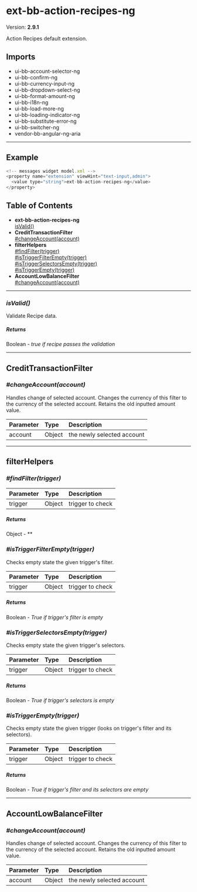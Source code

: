 # ext-bb-action-recipes-ng


Version: **2.9.1**

Action Recipes default extension.

## Imports

* ui-bb-account-selector-ng
* ui-bb-confirm-ng
* ui-bb-currency-input-ng
* ui-bb-dropdown-select-ng
* ui-bb-format-amount-ng
* ui-bb-i18n-ng
* ui-bb-load-more-ng
* ui-bb-loading-indicator-ng
* ui-bb-substitute-error-ng
* ui-bb-switcher-ng
* vendor-bb-angular-ng-aria

---

## Example

```javascript
<!-- messages widget model.xml -->
<property name="extension" viewHint="text-input,admin">
  <value type="string">ext-bb-action-recipes-ng</value>
</property>
```

## Table of Contents
- **ext-bb-action-recipes-ng**<br/>    <a href="#ext-bb-action-recipes-ngisValid">isValid()</a><br/>
- **CreditTransactionFilter**<br/>    <a href="#CreditTransactionFilter_changeAccount">#changeAccount(account)</a><br/>
- **filterHelpers**<br/>    <a href="#filterHelpers_findFilter">#findFilter(trigger)</a><br/>    <a href="#filterHelpers_isTriggerFilterEmpty">#isTriggerFilterEmpty(trigger)</a><br/>    <a href="#filterHelpers_isTriggerSelectorsEmpty">#isTriggerSelectorsEmpty(trigger)</a><br/>    <a href="#filterHelpers_isTriggerEmpty">#isTriggerEmpty(trigger)</a><br/>
- **AccountLowBalanceFilter**<br/>    <a href="#AccountLowBalanceFilter_changeAccount">#changeAccount(account)</a><br/>

---

### <a name="ext-bb-action-recipes-ngisValid"></a>*isValid()*

Validate Recipe data.

##### Returns

Boolean - *true if recipe passes the validation*

---

## CreditTransactionFilter


### <a name="CreditTransactionFilter_changeAccount"></a>*#changeAccount(account)*

Handles change of selected account. Changes the currency of this filter to
the currency of the selected account. Retains the old inputted amount value.

| Parameter | Type | Description |
| :-- | :-- | :-- |
| account | Object | the newly selected account |

---

## filterHelpers


### <a name="filterHelpers_findFilter"></a>*#findFilter(trigger)*


| Parameter | Type | Description |
| :-- | :-- | :-- |
| trigger | Object | trigger to check |

##### Returns

Object - **

### <a name="filterHelpers_isTriggerFilterEmpty"></a>*#isTriggerFilterEmpty(trigger)*

Checks empty state the given trigger's filter.

| Parameter | Type | Description |
| :-- | :-- | :-- |
| trigger | Object | trigger to check |

##### Returns

Boolean - *True if trigger's filter is empty*

### <a name="filterHelpers_isTriggerSelectorsEmpty"></a>*#isTriggerSelectorsEmpty(trigger)*

Checks empty state the given trigger's selectors.

| Parameter | Type | Description |
| :-- | :-- | :-- |
| trigger | Object | trigger to check |

##### Returns

Boolean - *True if trigger's selectors is empty*

### <a name="filterHelpers_isTriggerEmpty"></a>*#isTriggerEmpty(trigger)*

Checks empty state the given trigger (looks on trigger's filter and its selectors).

| Parameter | Type | Description |
| :-- | :-- | :-- |
| trigger | Object | trigger to check |

##### Returns

Boolean - *True if trigger's filter and its selectors are empty*

---

## AccountLowBalanceFilter


### <a name="AccountLowBalanceFilter_changeAccount"></a>*#changeAccount(account)*

Handles change of selected account. Changes the currency of this filter to
the currency of the selected account. Retains the old inputted amount value.

| Parameter | Type | Description |
| :-- | :-- | :-- |
| account | Object | the newly selected account |
